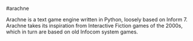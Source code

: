 #arachne

Arachne is a text game engine written in Python, loosely based on Inform 7. Arachne takes its inspiration from Interactive Fiction games of the 2000s, which in turn are based on old Infocom system games.